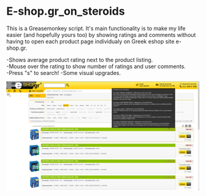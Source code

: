 # E-shop.gr_on_steroids
This is a Greasemonkey script. It's main functionality is to make my life easier (and hopefully yours too) by showing ratings and comments without having to open each product page individualy on Greek eshop site e-shop.gr.  
  
-Shows average product rating next to the product listing.  
-Mouse over the rating to show number of ratings and user comments.  
-Press "s" to search!
-Some visual upgrades.
  
![Demo Img]( 	images/demo.png?raw=true "Demo Img")  
